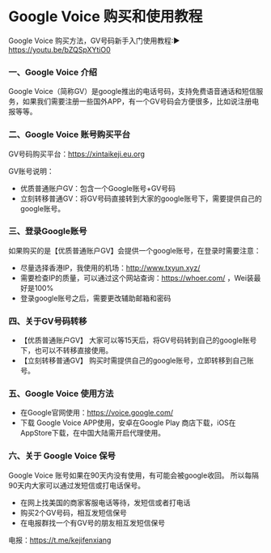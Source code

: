 # Google Voice 购买和使用教程
Google Voice 购买方法，GV号码新手入门使用教程:▶ https://youtu.be/bZQSpXYtiO0

### 一、Google Voice 介绍
Google Voice（简称GV）是google推出的电话号码，支持免费语音通话和短信服务，如果我们需要注册一些国外APP，有一个GV号码会方便很多，比如说注册电报等等。

### 二、Google Voice 账号购买平台
GV号码购买平台：https://xintaikeji.eu.org

GV账号说明：
- 优质普通账户GV：包含一个Google账号+GV号码
- 立刻转移普通GV：将GV号码直接转到大家的google账号下，需要提供自己的google账号。

### 三、登录Google账号
如果购买的是【优质普通账户GV】会提供一个google账号，在登录时需要注意：
- 尽量选择香港IP，我使用的机场：http://www.txyun.xyz/
- 需要检查IP的质量，可以通过这个网站查询：https://whoer.com/ ，Wei装最好是100%
- 登录google账号之后，需要更改辅助邮箱和密码

### 四、关于GV号码转移
- 【优质普通账户GV】 大家可以等15天后，将GV号码转到自己的google账号下，也可以不转移直接使用。
- 【立刻转移普通GV】 购买时需提供自己的google账号，立即转移到自己账号。

### 五、Google Voice 使用方法
- 在Google官网使用：https://voice.google.com/
- 下载 Google Voice APP使用，安卓在Google Play 商店下载，iOS在AppStore下载，在中国大陆需开启代理使用。

### 六、关于 Google Voice 保号
Google Voice 账号如果在90天内没有使用，有可能会被google收回。
所以每隔90天内大家可以通过发短信或打电话保号。
- 在网上找美国的商家客服电话等待，发短信或者打电话
- 购买2个GV号码，相互发短信保号
- 在电报群找一个有GV号的朋友相互发短信保号

电报：https://t.me/kejifenxiang
